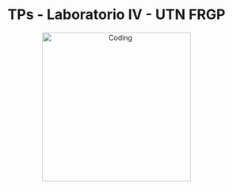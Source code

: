 <h1 align="center">TPs - Laboratorio IV - UTN FRGP</h1>



<p align="center">
  <img src="https://i.pinimg.com/originals/81/17/8b/81178b47a8598f0c81c4799f2cdd4057.gif" width="300" alt="Coding">
</p>
